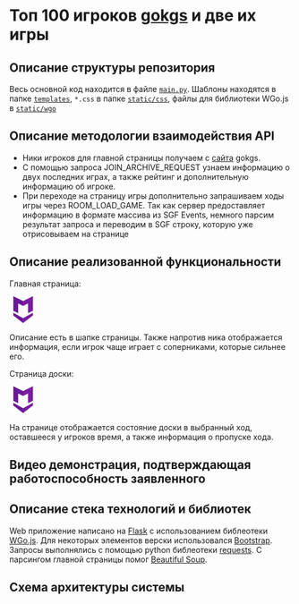 # Топ 100 игроков [gokgs]('https://www.gokgs.com/') и две их игры

## Описание структуры репозитория
Весь основной код находится в файле [`main.py`](). Шаблоны находятся в папке [`templates`](), `*.css` в папке [`static/css`](), 
файлы для библиотеки WGo.js в [`static/wgo`]()
## Описание методологии взаимодействия API
 - Ники игроков для главной страницы получаем с [сайта](https://gokgs.com/top100.jsp) gokgs.
 - С помощью запроса JOIN_ARCHIVE_REQUEST узнаем информацию о двух последних играх, а также рейтинг и дополнительную информацию об игроке.
 - При переходе на страницу игры дополнительно запрашиваем ходы игры через
 ROOM_LOAD_GAME. Так как сервер предоставляет информацию в формате массива из SGF Events, немного парсим результат запроса и переводим в SGF строку, которую уже отрисовываем на странице
## Описание реализованной функциональности 
 Главная страница:

 ![alt-текст](https://github.com/adam-p/markdown-here/raw/master/src/common/images/icon48.png "Текст заголовка логотипа 1")

 Описание есть в шапке страницы. Также напротив ника отображается информация, если игрок чаще играет с соперниками, которые сильнее его.
 
 Страница доски:

 ![alt-текст](https://github.com/adam-p/markdown-here/raw/master/src/common/images/icon48.png "Текст заголовка логотипа 1")

 На странице отображается состояние доски в выбранный ход, оставшееся у игроков время, а также информация о пропуске хода.
## Видео демонстрация, подтверждающая работоспособность заявленного
## Описание стека технологий и библиотек

Web приложение написано на [Flask](https://flask.palletsprojects.com/en/1.1.x/) с использованием библеотеки [WGo.js](https://github.com/waltheri/wgo.js/). Для некоторых элементов верски использовался [Bootstrap](https://getbootstrap.com/). Запросы выполнялись с помощью python библеотеки [requests](https://docs.python-requests.org/en/master/). 
С парсингом главной страницы помог [Beautiful Soup](https://www.crummy.com/software/BeautifulSoup/bs4/doc/).
##  Схема архитектуры системы